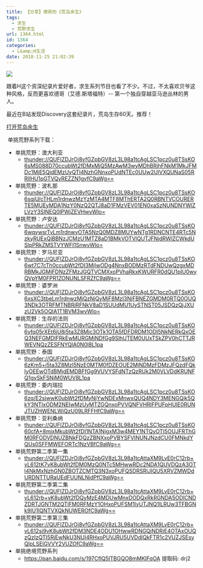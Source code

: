 ```yaml
---
title: 【分享】德哥的《荒岛余生》
tags:
  - 求生
  - 荒野求生
url: 1364.html
id: 1364
categories:
  - L&amp;H生活
date: 2018-11-25 21:02:39
---
```


![](https://l2h.site/wp-content/uploads/2018/11/屏幕快照-2018-11-25-下午8.50.01-1024x332.png)

跟着H这个资深纪录片爱好者，求生系列节目也看了不少。不过，不太喜欢贝爷这种风格，反而更喜欢德哥（艾德.斯塔福特）-- 第一个独自穿越亚马逊丛林的男人。

最近在B站发现Discovery这套纪录片，荒岛生存60天。推荐！

[打开荒岛余生  
](https://www.bilibili.com/bangumi/media/md122412/?from=search&seid=15711135308651136184)

 单挑荒野系列下载：

*   单挑荒野：澳大利亚
    *   [thunder://QUFlZDJrOi8vfGZpbGV8zL3L98a1tcAgLSC1pcz0u8TSsKO6sMS088D70ccubWt2fDMxMjQ5MzAwM3wyMDhBRjhFNkM1MkJFMDc1MjE5QjdEMzUyQTI4NzhGNnxoPUdNTEc0UUw2UlVXQUNaS05RRllHU1pGTVQyREZZN1gyfC9aWg==](thunder://QUFlZDJrOi8vfGZpbGV8zL3L98a1tcAgLSC1pcz0u8TSsKO6sMS088D70ccubWt2fDMxMjQ5MzAwM3wyMDhBRjhFNkM1MkJFMDc1MjE5QjdEMzUyQTI4NzhGNnxoPUdNTEc0UUw2UlVXQUNaS05RRllHU1pGTVQyREZZN1gyfC9aWg==)
*   单挑荒野：波札那
    *   [thunder://QUFlZDJrOi8vfGZpbGV8zL3L98a1tcAgLSC1pcz0u8TSsKO6sqjU/cTHLm1rdnwzMzYzMTA4MTF8MThERTA2Q0RBNTVCOURERTE5MUEyMDA1NzY0NzQ2QTJ8aD1FMzVEV01EN0xaSzNUNDNYWlZLVzY3SlNEQ0lPWjZEVHwvWlo=](thunder://QUFlZDJrOi8vfGZpbGV8zL3L98a1tcAgLSC1pcz0u8TSsKO6sqjU/cTHLm1rdnwzMzYzMTA4MTF8MThERTA2Q0RBNTVCOURERTE5MUEyMDA1NzY0NzQ2QTJ8aD1FMzVEV01EN0xaSzNUNDNYWlZLVzY3SlNEQ0lPWjZEVHwvWlo=)
*   单挑荒野：卢安达
    *   [thunder://QUFlZDJrOi8vfGZpbGV8zL3L98a1tcAgLSC1pcz0u8TSsKO6wqywsrTvLm1rdnwyOTA5NzQ0MDZ8MUYwNTg1RDNCNTE4RTc5NzkyRUExQjBBNzJCMzU1MTZ8aD1BMkVOTVlQUTJFNjdRWlZCWkdUSlpPRkZMSTVYWFI1SnwvWlo=](thunder://QUFlZDJrOi8vfGZpbGV8zL3L98a1tcAgLSC1pcz0u8TSsKO6wqywsrTvLm1rdnwyOTA5NzQ0MDZ8MUYwNTg1RDNCNTE4RTc5NzkyRUExQjBBNzJCMzU1MTZ8aD1BMkVOTVlQUTJFNjdRWlZCWkdUSlpPRkZMSTVYWFI1SnwvWlo=)
*   单挑荒野：罗马尼亚
    *   [thunder://QUFlZDJrOi8vfGZpbGV8zL3L98a1tcAgLSC1pcz0u8TSsKO6wt7C7cTh0ccubWt2fDI3MjIwODg4NnxBODMzRTdFNDUwQzgxMDRBMkJGMjFDNzZFMzJGQTVCMXxoPVhaRkxKWURFR0dQU1pIU0wyQVpYM0FPR1ZONUNLSFRZfC9aWg==](thunder://QUFlZDJrOi8vfGZpbGV8zL3L98a1tcAgLSC1pcz0u8TSsKO6wt7C7cTh0ccubWt2fDI3MjIwODg4NnxBODMzRTdFNDUwQzgxMDRBMkJGMjFDNzZFMzJGQTVCMXxoPVhaRkxKWURFR0dQU1pIU0wyQVpYM0FPR1ZONUNLSFRZfC9aWg==)
*   单挑荒野：婆罗洲
    *   [thunder://QUFlZDJrOi8vfGZpbGV8zL3L98a1tcAgLSC1pcz0u8TSsKO6xsXC3tbeLm1rdnwzMjQzNjQyMjF8MzI3NjFBNEZGMDM0RTQ0OUQ3NDk3OTRFMTNBRjRFNkV8aD1SUUdMU1UySTNST05JSDQzQjJXUzU2Vk5OQlA1T1BVM3wvWlo=](thunder://QUFlZDJrOi8vfGZpbGV8zL3L98a1tcAgLSC1pcz0u8TSsKO6xsXC3tbeLm1rdnwzMjQzNjQyMjF8MzI3NjFBNEZGMDM0RTQ0OUQ3NDk3OTRFMTNBRjRFNkV8aD1SUUdMU1UySTNST05JSDQzQjJXUzU2Vk5OQlA1T1BVM3wvWlo=)
*   单挑荒野：生存的法则
    *   [thunder://QUFlZDJrOi8vfGZpbGV8zL3L98a1tcAgLSC1pcz0u8TSsKO6yfq05rXEt6jU8i5ta3Z8Mjc3OTk1OTA5fDFDRDM1ODI5NkNERkQxOEQ3NEFGMDlFRkEwMURGMjNDfGg9SlhUTEM0UUxTSkZPV0hCTTJRWEVNQzZESFNYQlA0N0l8L1pa](thunder://QUFlZDJrOi8vfGZpbGV8zL3L98a1tcAgLSC1pcz0u8TSsKO6yfq05rXEt6jU8i5ta3Z8Mjc3OTk1OTA5fDFDRDM1ODI5NkNERkQxOEQ3NEFGMDlFRkEwMURGMjNDfGg9SlhUTEM0UUxTSkZPV0hCTTJRWEVNQzZESFNYQlA0N0l8L1pa)
*   单挑荒野：泰国
    *   [thunder://QUFlZDJrOi8vfGZpbGV8zL3L98a1tcAgLSC1pcz0u8TSsKO6zKm5+i5ta3Z8MzI5NzE0MTM0fDZEOUE2MjNDMzFDMzJFQzdFQkIyOEEwOTdBMjdEMDBFfGg9VUVYSFdNTzQzRUk2M0VLVDdKRUNFQ1gySkFSNjM0WUV8L1pa](thunder://QUFlZDJrOi8vfGZpbGV8zL3L98a1tcAgLSC1pcz0u8TSsKO6zKm5+i5ta3Z8MzI5NzE0MTM0fDZEOUE2MjNDMzFDMzJFQzdFQkIyOEEwOTdBMjdEMDBFfGg9VUVYSFdNTzQzRUk2M0VLVDdKRUNFQ1gySkFSNjM0WUV8L1pa)
*   单挑荒野：委内瑞拉
    *   [thunder://QUFlZDJrOi8vfGZpbGV8zL3L98a1tcAgLSC1pcz0u8TSsKO6zq/E2sjwwK0ubWt2fDMyNjYwNDExMnwxQUQ4NDY3MENGQjk5QkY3NTIxODM2NEIwMzUyMTZGQnxoPVVQNFVHRlFPUFpHUlE0RUNJTUZHWENLWjQzU09LRFFHfC9aWg==](thunder://QUFlZDJrOi8vfGZpbGV8zL3L98a1tcAgLSC1pcz0u8TSsKO6zq/E2sjwwK0ubWt2fDMyNjYwNDExMnwxQUQ4NDY3MENGQjk5QkY3NTIxODM2NEIwMzUyMTZGQnxoPVVQNFVHRlFPUFpHUlE0RUNJTUZHWENLWjQzU09LRFFHfC9aWg==)
*   单挑荒野：亚利桑纳
    *   [thunder://QUFlZDJrOi8vfGZpbGV8zL3L98a1tcAgLSC1pcz0u8TSsKO60cfA+8mjxMkubWt2fDI1NTA1NjgxM3w4MEY1NTQyOTI5OUJFRThGM0RFODVDNUZBNkFDQzZBNXxoPVBYSFVINUNJNzdCU0FMNkdYQUs0SFFMWEFORTc1NzVBfC9aWg==](thunder://QUFlZDJrOi8vfGZpbGV8zL3L98a1tcAgLSC1pcz0u8TSsKO60cfA+8mjxMkubWt2fDI1NTA1NjgxM3w4MEY1NTQyOTI5OUJFRThGM0RFODVDNUZBNkFDQzZBNXxoPVBYSFVINUNJNzdCU0FMNkdYQUs0SFFMWEFORTc1NzVBfC9aWg==)
*   单挑荒野第二季第一集
    *   [thunder://QUFlZDJrOi8vfGZpbGV8zL3L98a1tcAttaXM9LvE0rC12rb+vL612tK7vK8ubWt2fDM0MzQ0NTc5MHwwRDc2NDA1QUVDQzA3OTI4NkMxNzhGN0ZBOTZCMTQ3N3xoPUFQSDRSRlJIQU5XRVZMWDdURDNTTURaUEdFUUNLNjdPfC9aWg==](thunder://QUFlZDJrOi8vfGZpbGV8zL3L98a1tcAttaXM9LvE0rC12rb+vL612tK7vK8ubWt2fDM0MzQ0NTc5MHwwRDc2NDA1QUVDQzA3OTI4NkMxNzhGN0ZBOTZCMTQ3N3xoPUFQSDRSRlJIQU5XRVZMWDdURDNTTURaUEdFUUNLNjdPfC9aWg==)
*   单挑荒野第二季第二集
    *   [thunder://QUFlZDJrOi8vfGZpbGV8zL3L98a1tcAttaXM9LvE0rC12rb+vL612rb+vK8ubWt2fDQyMzE4MDUwMnxDODQxRkRGNDA5ODlCNDZDRTJGNTM2QTlFM0RFMzY1OHxoPUFSM1IyUTJNQ1lLRUw3TFBGNk9IU1lQNTVXQkNUWEROfC9aWg==](thunder://QUFlZDJrOi8vfGZpbGV8zL3L98a1tcAttaXM9LvE0rC12rb+vL612rb+vK8ubWt2fDQyMzE4MDUwMnxDODQxRkRGNDA5ODlCNDZDRTJGNTM2QTlFM0RFMzY1OHxoPUFSM1IyUTJNQ1lLRUw3TFBGNk9IU1lQNTVXQkNUWEROfC9aWg==)
*   单挑荒野第二季第三集
    *   [thunder://QUFlZDJrOi8vfGZpbGV8zL3L98a1tcAttaXM9LvE0rC12rb+vL612sj9vK8ubWt2fDM3NDE4ODU1OHwwRDNGQjNDRjE4OTAxOUQzQzIzQTI5RjEwNkU3NUI4RHxoPUVJRU5UVDdIQkFTR1c2VUZJSEsyQlpLSElGVVY2VUZOfC9aWg==](thunder://QUFlZDJrOi8vfGZpbGV8zL3L98a1tcAttaXM9LvE0rC12rb+vL612sj9vK8ubWt2fDM3NDE4ODU1OHwwRDNGQjNDRjE4OTAxOUQzQzIzQTI5RjEwNkU3NUI4RHxoPUVJRU5UVDdIQkFTR1c2VUZJSEsyQlpLSElGVVY2VUZOfC9aWg==)
*   单挑绝境荒野系列
    *   https://pan.baidu.com/s/197CflQ5ITBGQO8mMKIFqOA 提取码: drj2